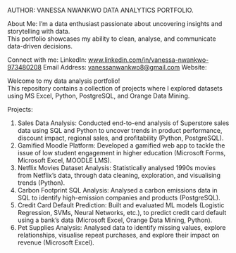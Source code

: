 AUTHOR: VANESSA NWANKWO
DATA ANALYTICS PORTFOLIO.

About Me:
I’m a data enthusiast passionate about uncovering insights and storytelling with data.  
This portfolio showcases my ability to clean, analyse, and communicate data-driven decisions.

Connect with me:
LinkedIn: www.linkedin.com/in/vanessa-nwankwo-973480208 
Email Address: vanessanwankwo8@gmail.com
Website: 

Welcome to my data analysis portfolio!  
This repository contains a collection of projects where I explored datasets using MS Excel, Python, PostgreSQL, and Orange Data Mining.

Projects:
1. Sales Data Analysis: Conducted end-to-end analysis of Superstore sales data using SQL and Python to uncover trends in product performance, discount impact, regional sales, and profitability (Python, PostgreSQL).
2. Gamified Moodle Platform: Developed a gamified web app to tackle the issue of low student engagement in higher education (Microsoft Forms, Microsoft Excel, MOODLE LMS).
3. Netflix Movies Dataset Analysis: Statistically analysed 1990s movies from Netflix’s data, through data cleaning, exploration, and visualising trends (Python).
4. Carbon Footprint SQL Analysis: Analysed a carbon emissions data in SQL to identify high-emission companies and products (PostgreSQL). 
5. Credit Card Default Prediction: Built and evaluated ML models (Logistic Regression, SVMs, Neural Networks, etc.), to predict credit card default using a bank’s data (Microsoft Excel, Orange Data Mining, Python). 
6. Pet Supplies Analysis: Analysed data to identify missing values, explore relationships, visualise repeat purchases, and explore their impact on revenue (Microsoft Excel). 
